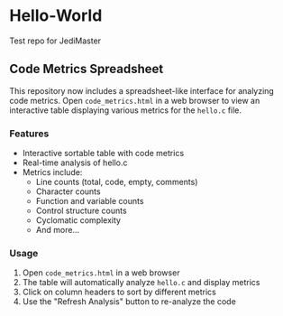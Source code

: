 # Hello-World
Test repo for JediMaster

## Code Metrics Spreadsheet

This repository now includes a spreadsheet-like interface for analyzing code metrics. Open `code_metrics.html` in a web browser to view an interactive table displaying various metrics for the `hello.c` file.

### Features
- Interactive sortable table with code metrics
- Real-time analysis of hello.c
- Metrics include:
  - Line counts (total, code, empty, comments)
  - Character counts
  - Function and variable counts
  - Control structure counts
  - Cyclomatic complexity
  - And more...

### Usage
1. Open `code_metrics.html` in a web browser
2. The table will automatically analyze `hello.c` and display metrics
3. Click on column headers to sort by different metrics
4. Use the "Refresh Analysis" button to re-analyze the code

